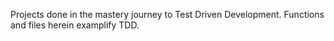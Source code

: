 Projects done in the mastery journey to Test Driven Development. 
Functions and files herein examplify TDD.